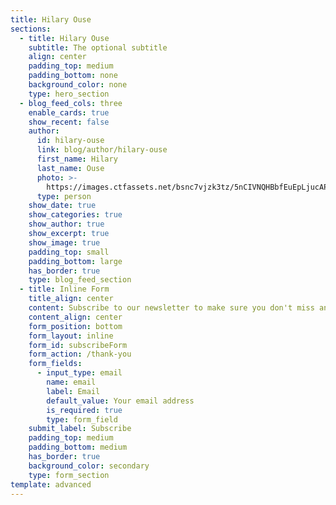 ```yaml
---
title: Hilary Ouse
sections:
  - title: Hilary Ouse
    subtitle: The optional subtitle
    align: center
    padding_top: medium
    padding_bottom: none
    background_color: none
    type: hero_section
  - blog_feed_cols: three
    enable_cards: true
    show_recent: false
    author:
      id: hilary-ouse
      link: blog/author/hilary-ouse
      first_name: Hilary
      last_name: Ouse
      photo: >-
        https://images.ctfassets.net/bsnc7vjzk3tz/5nCIVNQHBbfEuEpLjucAPf/8a3ca2f2372e991d6e59f2337770fa98/hilary-ouse.jpg
      type: person
    show_date: true
    show_categories: true
    show_author: true
    show_excerpt: true
    show_image: true
    padding_top: small
    padding_bottom: large
    has_border: true
    type: blog_feed_section
  - title: Inline Form
    title_align: center
    content: Subscribe to our newsletter to make sure you don't miss anything.
    content_align: center
    form_position: bottom
    form_layout: inline
    form_id: subscribeForm
    form_action: /thank-you
    form_fields:
      - input_type: email
        name: email
        label: Email
        default_value: Your email address
        is_required: true
        type: form_field
    submit_label: Subscribe
    padding_top: medium
    padding_bottom: medium
    has_border: true
    background_color: secondary
    type: form_section
template: advanced
---
```

